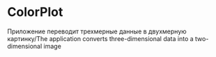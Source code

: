 # ColorPlot
Приложение переводит трехмерные данные в двухмерную картинку/The application converts three-dimensional data into a two-dimensional image
